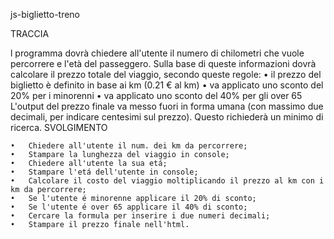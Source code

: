 js-biglietto-treno

TRACCIA

l programma dovrà chiedere all'utente il numero di chilometri che vuole percorrere e l'età del passeggero.
Sulla base di queste informazioni dovrà calcolare il prezzo totale del viaggio, secondo queste regole:
	•	il prezzo del biglietto è definito in base ai km (0.21 € al km)
	•	va applicato uno sconto del 20% per i minorenni
	•	va applicato uno sconto del 40% per gli over 65
L'output del prezzo finale va messo fuori in forma umana (con massimo due decimali, per indicare centesimi sul prezzo). Questo richiederà un minimo di ricerca.
SVOLGIMENTO

	•	Chiedere all'utente il num. dei km da percorrere;
	•	Stampare la lunghezza del viaggio in console;
	•	Chiedere all'utente la sua etá;
	•	Stampare l'etá dell'utente in console;
	•	Calcolare il costo del viaggio moltiplicando il prezzo al km con i km da percorrere;
	•	Se l'utente é minorenne applicare il 20% di sconto;
	•	Se l'utente é over 65 applicare il 40% di sconto;
	•	Cercare la formula per inserire i due numeri decimali;
	•	Stampare il prezzo finale nell'html.

